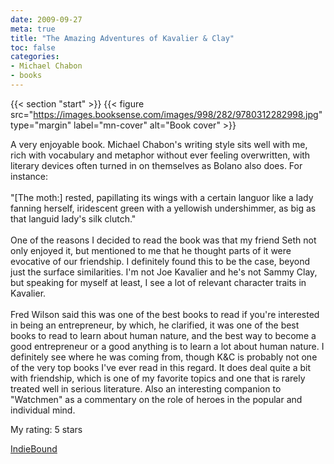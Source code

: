 ```yaml
---
date: 2009-09-27
meta: true
title: "The Amazing Adventures of Kavalier & Clay"
toc: false
categories:
- Michael Chabon
- books
---
```


{{< section "start" >}}
{{< figure src="https://images.booksense.com/images/998/282/9780312282998.jpg" type="margin" label="mn-cover" alt="Book cover" >}}

A very enjoyable book. Michael Chabon's writing style sits well with me, rich with vocabulary and metaphor without ever feeling overwritten, with literary devices often turned in on themselves as Bolano also does. For instance:<br /><br />"[The moth:] rested, papillating its wings with a certain languor like a lady fanning herself, iridescent green with a yellowish undershimmer, as big as that languid lady's silk clutch."<br /><br />One of the reasons I decided to read the book was that my friend Seth not only enjoyed it, but mentioned to me that he thought parts of it were evocative of our friendship. I definitely found this to be the case, beyond just the surface similarities. I'm not Joe Kavalier and he's not Sammy Clay, but speaking for myself at least, I see a lot of relevant character traits in Kavalier. <br /><br />Fred Wilson said this was one of the best books to read if you're interested in being an entrepreneur, by which, he clarified, it was one of the best books to read to learn about human nature, and the best way to become a good entrepreneur or a good anything is to learn a lot about human nature. I definitely see where he was coming from, though K&amp;C is probably not one of the very top books I've ever read in this regard. It does deal quite a bit with friendship, which is one of my favorite topics and one that is rarely treated well in serious literature. Also an interesting companion to "Watchmen" as a commentary on the role of heroes in the popular and individual mind.

My rating: 5 stars  

[IndieBound](https://www.indiebound.org/book/9780312282998)

